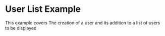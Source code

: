 # User List Example

This example covers The creation of a user and its addition to a list of users to be displayed
